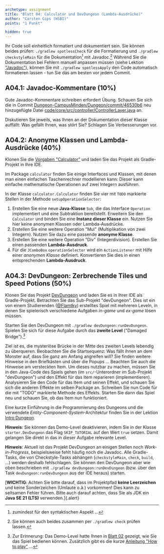 ```yaml
---
archetype: assignment
title: "Blatt 04: Calculator und DevDungeon (Lambda-Ausdrücke)"
author: "Carsten Gips (HSBI)"
points: "1 Punkt"

hidden: true
---
```


Ihr Code soll einheitlich formatiert und dokumentiert sein. Sie können beides prüfen:
`./gradlew spotlessCheck` für die Formatierung und `./gradlew checkstyleMain` für die
Dokumentation[^1] mit Javadoc.[^2] Während Sie die Dokumentation bei Fehlern manuell anpassen
müssen (siehe Lektion ["Javadoc"]), können Sie mit `./gradlew spotlessApply` den Code
automatisch formatieren lassen - tun Sie das am besten vor jedem Commit.

## A04.1: Javadoc-Kommentare (10%)

Gute Javadoc-Kommentare schreiben erfordert Übung. Schauen Sie sich die in Commit
[Dungeon-CampusMinden/Dungeon/commit/46530b6] neu hinzugefügte Datei
[code/core/src/controller/ControllerLayer.java] an.

Diskutieren Sie jeweils, was Ihnen an der Dokumentation dieser Klasse auffällt: Was gefällt
Ihnen, was stört Sie? Schlagen Sie Verbesserungen vor.

## A04.2: Anonyme Klassen und Lambda-Ausdrücke (40%)

Klonen Sie die [Vorgaben "Calculator"] und laden Sie das Projekt als Gradle-Projekt in Ihre
IDE.

Im Package `calculator` finden Sie einige Interfaces und Klassen, mit denen man einen
einfachen Taschenrechner modellieren kann: Dieser kann einfache mathematische Operationen auf
zwei Integern ausführen.

In der Klasse `calculator.Calculator` finden Sie vier mit `TODO` markierte Stellen in der
Methode `setupOperationSelector`:

1.  Erstellen Sie eine neue **Java-Klasse** `Sub`, die das Interface `Operation` implementiert
    und eine Subtraktion bereitstellt. Erweitern Sie den `Calculator` und binden Sie eine
    **Instanz dieser Klasse** ein. Nutzen Sie hier keine anonymen Klassen oder
    Lambda-Ausdrücke.
2.  Erstellen Sie eine weitere Operation "Mul" (Multiplikation von zwei Integern). Nutzen Sie
    dazu eine passende **anonyme Klasse**.
3.  Erstellen Sie eine weitere Operation "Div" (Integerdivision). Erstellen Sie einen
    passenden **Lambda-Ausdruck**.
4.  Für die `JComboBox` `operationSelector` wird ein `ActionListener` mit Hilfe einer
    *anonymen Klasse* definiert. Konvertieren Sie dies in einen entsprechenden
    **Lambda-Ausdruck**.

## A04.3: DevDungeon: Zerbrechende Tiles und Speed Potions (50%)

Klonen Sie das Projekt [DevDungeon] und laden Sie es in Ihrer IDE als Gradle-Projekt.
Betrachten Sie das Sub-Projekt "devDungeon". Dies ist ein von einem Studierenden ([\@Flamtky])
erstelltes Spiel mit mehreren Leveln, in denen Sie spielerisch verschiedene Aufgaben *in-game*
und *ex-game* lösen müssen.

Starten Sie den DevDungeon mit `./gradlew devDungeon:runDevDungeon`. Spielen Sie sich für
diese Aufgabe durch das **zweite Level** ("Damaged Bridge").[^3]

Ziel ist es, die mysteriöse Brücke in der Mitte des zweiten Levels lebendig zu überqueren.
Beobachten Sie die Startsequenz: Was fällt ihnen an dem Monster auf, dass Sie ganz am Anfang
angreifen will? Sie finden weitere Hinweise in den Briefkästen und über die Popups ...
Beachten Sie auch die Hinweise am versteckten Item. Um dieses nutzbar zu machen, müssen Sie in
den Java-Code des Spiels gehen (im `src/`-Unterordner im Sub-Projekt "devDungeon") und den
Effekt für das Item reparieren (implementieren). Analysieren Sie den Code für das Item und
seinen Effekt, und schauen Sie sich die anderen Effekte im selben Package an. Schreiben Sie
nun Code für die mit "TODO" markierte Methode des Effekts. Starten Sie dann das Spiel neu und
schauen Sie, ob das Item nun funktioniert.

Eine kurze Einführung in die Programmierung des Dungeons und die verwendete
*Entity-Component-System*-Architektur finden Sie in der Lektion [Intro Dungeon].

**Hinweis**: Sie können das Demo-Level deaktivieren, indem Sie in der Klasse
`starter.DevDungeon` das Flag `SKIP_TUTORIAL` auf den Wert `true` setzen. Damit gelangen Sie
direkt in das in dieser Aufgabe relevante Level.

**Hinweis**: Aktuell ist das Projekt DevDungeon an einigen Stellen noch *Work-in-Progress*,
beispielsweise fehlt häufig noch die Javadoc. Alle Gradle-Tasks, die von Checkstyle-Tasks
abhängen (`checkstyleMain`, `check`, `build`, ...) werden deshalb fehlschlagen. Sie können den
DevDungeon aber wie oben beschrieben mit `./gradlew devDungeon:runDevDungeon` (bzw. über den
Task `devDungeon:runDevDungeon` aus der IDE heraus) starten.

[**WICHTIG**: Achten Sie bitte darauf, dass im Projektpfad **keine Leerzeichen** und keine
Sonderzeichen (Umlaute o.ä.) vorkommen! Dies kann zu seltsamen Fehler führen. Bitte auch
darauf achten, dass Sie als JDK ein **Java SE 21 (LTS)** verwenden.]{.alert}

[^1]: zumindest für den syntaktischen Aspekt ...

[^2]: Sie können auch beides zusammen per `./gradlew check` prüfen lassen.

[^3]: Zur Erinnerung: Das Demo-Level hatte Ihnen in [Blatt 02] gezeigt, wie Sie das Spiel
    bedienen können. Zusätzlich gibt es die kurze [Anleitung "How to play"] ...

  ["Javadoc"]: ../lecture/coding/javadoc.md
  [Dungeon-CampusMinden/Dungeon/commit/46530b6]: https://github.com/Dungeon-CampusMinden/Dungeon/commit/46530b6dc970a8cedb0610b92268b9c78345e067
  [code/core/src/controller/ControllerLayer.java]: https://github.com/Dungeon-CampusMinden/Dungeon/blob/46530b6dc970a8cedb0610b92268b9c78345e067/code/core/src/controller/ControllerLayer.java
  [Vorgaben "Calculator"]: https://github.com/Programmiermethoden-CampusMinden/prog2_ybel_calculator
  [DevDungeon]: https://github.com/Dungeon-CampusMinden/dev-dungeon
  [\@Flamtky]: https://github.com/Flamtky
  [Intro Dungeon]: ../lecture/frameworks/dungeon.md
  [Blatt 02]: b02.md
  [Anleitung "How to play"]: https://github.com/Dungeon-CampusMinden/Dungeon/blob/master/dungeon/doc/how_to_play.md
